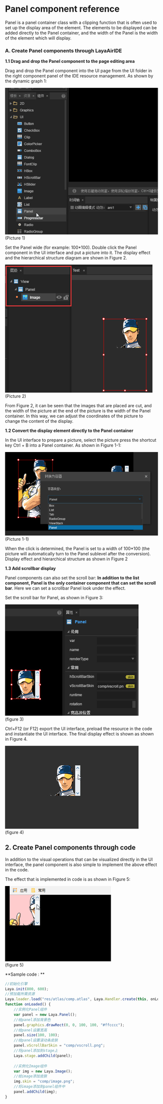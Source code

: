 # Panel component reference

Panel is a panel container class with a clipping function that is often used to set up the display area of the element. The elements to be displayed can be added directly to the Panel container, and the width of the Panel is the width of the element which will display.

### A. Create Panel components through LayaAirIDE

**1.1 Drag and drop the Panel component to the page editing area**

Drag and drop the Panel component into the UI page from the UI folder in the right component panel of the IDE resource management. As shown by the dynamic graph 1:

![1](img\1.gif)</br>(Picture 1)

Set the Panel wide (for example: 100*100). Double click the Panel component in the UI interface and put a picture into it. The display effect and the hierarchical structure diagram are shown in Figure 2.

![2](img\2.png)</br>(Picture 2)

From Figure 2, it can be seen that the images that are placed are cut, and the width of the picture at the end of the picture is the width of the Panel container. In this way, we can adjust the coordinates of the picture to change the content of the display.


**1.2 Convert the display element directly to the Panel container**

In the UI interface to prepare a picture, select the picture press the shortcut key Ctrl + B into a Panel container. As shown in Figure 1-1:

![1-1](img\1-1.png)</br>(Picture 1-1)

When the click is determined, the Panel is set to a width of 100*100 (the picture will automatically turn to the Panel sublevel after the conversion). Display effect and hierarchical structure as shown in Figure 2

**1.3 Add scrollbar display**

Panel components can also set the scroll bar: **In addition to the list component, Panel is the only container component that can set the scroll bar**. Here we can set a scrollbar Panel look under the effect.

Set the scroll bar for Panel, as shown in Figure 3:

![3](img\3.png)</br>(figure 3)

Ctrl+F12 (or F12) export the UI interface, preload the resource in the code and instantiate the UI interface. The final display effect is shown as shown in Figure 4.

![4](img\4.gif)</br>(figure 4)



## 2. Create Panel components through code

In addition to the visual operations that can be visualized directly in the UI interface, the panel component is also simple to implement the above effect in the code.

The effect that is implemented in code is as shown in Figure 5:

![5](img\5.gif)</br>(figure 5)

**Sample code : **

```typescript
//初始化引擎
Laya.init(800, 600);
//预加载所需资源
Laya.loader.load("res/atlas/comp.atlas", Laya.Handler.create(this, onLoaded));
function onLoaded() {
    //实例化Panel组件
    var panel = new Laya.Panel();
    //给panel添加背景色
    panel.graphics.drawRect(0, 0, 100, 100, "#ffcccc");
    //给panel设置宽高
    panel.size(100, 100);
    //给panel设置滚动条皮肤
    panel.vScrollBarSkin = "comp/vscroll.png";
    //将panel添加到stage上
    Laya.stage.addChild(panel);

    //实例化Image组件
    var img = new Laya.Image();
    //给image添加皮肤
    img.skin = "comp/image.png";
    //将image添加到panel组件中
    panel.addChild(img);
}
```

